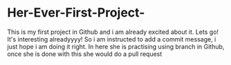 # Her-Ever-First-Project-
This is my first project in Github and i am already excited about it. Lets go!
It's interesting alreadyyyy!
So i am instructed to add a commit message, i just hope i am doing it right.
In here she is practising using branch in Github, once she is done with this she would do a pull request
